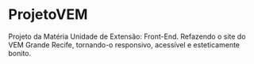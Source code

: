 # ProjetoVEM
Projeto da Matéria Unidade de Extensão: Front-End. Refazendo o site do VEM Grande Recife, tornando-o responsivo, acessível e esteticamente bonito.

